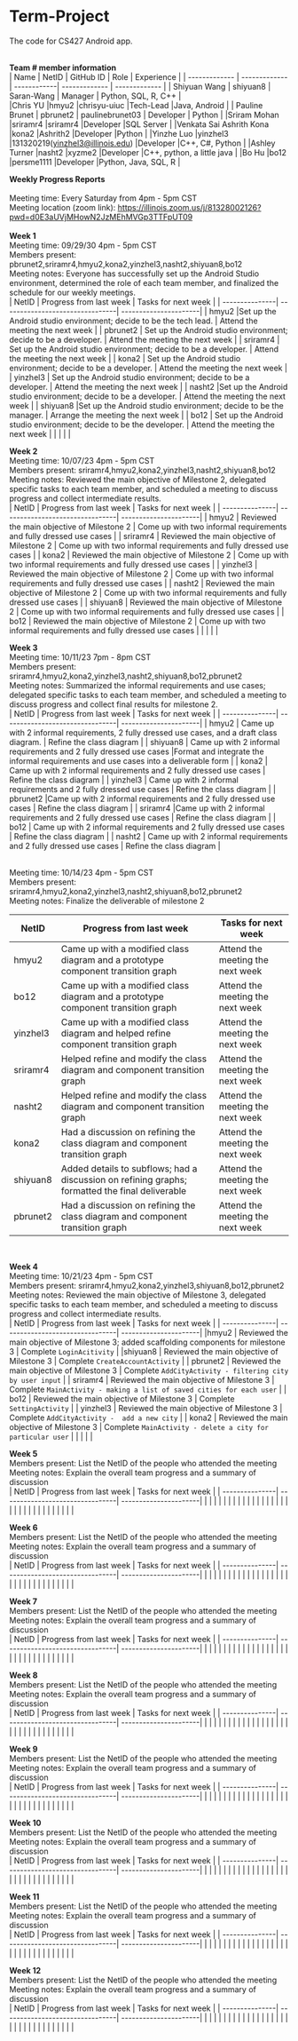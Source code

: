 # Term-Project
The code for CS427 Android app.
<br/>
<br/>

<b>Team # member information</b>
<br/>
| Name          | NetID         | GitHub ID   | Role          | Experience    |
| ------------- | ------------- | ------------| ------------- | ------------- |
| Shiyuan Wang              |   shiyuan8            |  Saran-Wang           |        Manager       |       Python, SQL, R, C++      |            
|Chris YU               |hmyu2               |chrisyu-uiuc             |Tech-Lead               |Java, Android               |
| Pauline Brunet              | pbrunet2              | paulinebrunet03            | Developer             | Python              |
|Sriram Mohan               |sriramr4               |sriramr4             |Developer              |SQL Server            |
|Venkata Sai Ashrith Kona               |kona2               |Ashrith2             |Developer               |Python               |
|Yinzhe Luo          |yinzhel3          |131320219(yinzhel3@illinois.edu)          |Developer          |C++, C#, Python             |
|Ashley Turner               |nasht2               |xyzme2             |Developer               |C++, python, a little java               |
|Bo Hu        |bo12         |persme1111    |Developer    |Python, Java, SQL, R        |
<br/>


<b>Weekly Progress Reports</b>
</br>
</br>
Meeting time: Every Saturday from 4pm - 5pm CST
</br>
Meeting location (zoom link): https://illinois.zoom.us/j/81328002126?pwd=d0E3aUVjMHowN2JzMEhMVGp3TTFpUT09
</br>
</br>
<b>Week 1</b>
</br>
Meeting time: 09/29/30 4pm - 5pm CST
</br>
Members present: pbrunet2,sriramr4,hmyu2,kona2,yinzhel3,nasht2,shiyuan8,bo12
</br>
Meeting notes: Everyone has successfully set up the Android Studio environment, determined the role of each team member, and finalized the schedule for our weekly meetings.
</br>
| NetID          | Progress from last week         | Tasks for next week   |
| ---------------| --------------------------------| ----------------------|
| hmyu2          |Set up the Android studio environment; decide to be the tech lead.                              | Attend the meeting the next week                      |
| pbrunet2       | Set up the Android studio environment; decide to be a developer.                               | Attend the meeting the next week                        |
| sriramr4       | Set up the Android studio environment; decide to be a developer.                                  | Attend the meeting the next week                        |
| kona2          | Set up the Android studio environment; decide to be a developer.                                  | Attend the meeting the next week                        |
| yinzhel3       | Set up the Android studio environment; decide to be a developer.                                  | Attend the meeting the next week                        |
| nasht2         |Set up the Android studio environment; decide to be a developer.                                   | Attend the meeting the next week                        |
| shiyuan8       |Set up the Android studio environment; decide to be the manager.                                   | Arrange the meeting the next week                        |
| bo12           | Set up the Android studio environment; decide to be the developer.     | Attend the meeting the next week  |
|                |                                 |                       |
</br>


<b>Week 2</b>
</br>
Meeting time: 10/07/23 4pm - 5pm CST
</br>
Members present: sriramr4,hmyu2,kona2,yinzhel3,nasht2,shiyuan8,bo12
</br>
Meeting notes: Reviewed the main objective of Milestone 2, delegated specific tasks to each team member, and scheduled a meeting to discuss progress and collect intermediate results.
</br>
| NetID          | Progress from last week         | Tasks for next week   |
| ---------------| --------------------------------| ----------------------|
|  hmyu2              |    Reviewed the main objective of Milestone 2    |   Come up with two informal requirements and fully dressed use cases                    |
| sriramr4               |  Reviewed the main objective of Milestone 2   |    Come up with two informal requirements and fully dressed use cases                    |
| kona2               |   Reviewed the main objective of Milestone 2     |     Come up with two informal requirements and fully dressed use cases                   |
|  yinzhel3              | Reviewed the main objective of Milestone 2    |    Come up with two informal requirements and fully dressed use cases                    |
|    nasht2            |  Reviewed the main objective of Milestone 2     |    Come up with two informal requirements and fully dressed use cases                    |
| shiyuan8               |  Reviewed the main objective of Milestone 2   |   Come up with two informal requirements and fully dressed use cases                     |
| bo12               |   Reviewed the main objective of Milestone 2     |    Come up with two informal requirements and fully dressed use cases                    |
|                |                                |                  |
</br>



<b>Week 3</b>
</br>
Meeting time: 10/11/23 7pm - 8pm CST
</br>
Members present: sriramr4,hmyu2,kona2,yinzhel3,nasht2,shiyuan8,bo12,pbrunet2
</br>
Meeting notes: Summarized the informal requirements and use cases; delegated specific tasks to each team member, and scheduled a meeting to discuss progress and collect final results for milestone 2.
</br>
| NetID          | Progress from last week         | Tasks for next week   |
| ---------------| --------------------------------| ----------------------|
|  hmyu2              | Came up with 2 informal requirements, 2 fully dressed use cases, and a draft class diagram.    | Refine the class diagram            |
|    shiyuan8           | Came up with 2 informal requirements and 2 fully dressed use cases                                |Format and integrate the informal requirements and use cases into a deliverable form             |
| kona2               |  Came up with 2 informal requirements and 2 fully dressed use cases                              | Refine the class diagram              |
|  yinzhel3              |  Came up with 2 informal requirements and 2 fully dressed use cases                         |  Refine the class diagram                  |
|      pbrunet2          |Came up with 2 informal requirements and 2 fully dressed use cases                               |   Refine the class diagram                    |
|  sriramr4              |Came up with 2 informal requirements and 2 fully dressed use cases                             | Refine the class diagram                 |
| bo12               |  Came up with 2 informal requirements and 2 fully dressed use cases                       |  Refine the class diagram            |
|   nasht2             |   Came up with 2 informal requirements and 2 fully dressed use cases                             | Refine the class diagram                 |



</br>
Meeting time: 10/14/23 4pm - 5pm CST
</br>
Members present: sriramr4,hmyu2,kona2,yinzhel3,nasht2,shiyuan8,bo12,pbrunet2
</br>
Meeting notes: Finalize the deliverable of milestone 2
</br>

| NetID          | Progress from last week         | Tasks for next week   |
| ---------------| --------------------------------| ----------------------|
|   hmyu2             | Came up with a modified class diagram and a prototype component transition graph|  Attend the meeting the next week                    |
|    bo12            |Came up with a modified class diagram and a prototype component transition graph            |   Attend the meeting the next week                    |
|     yinzhel3           |    Came up with a modified class diagram and helped refine component transition graph|   Attend the meeting the next week                    |
|      sriramr4          |    Helped refine and modify the class diagram and component transition graph                         |   Attend the meeting the next week                    |
|      nasht2          |    Helped refine and modify the class diagram and component transition graph                             |   Attend the meeting the next week                    |
|       kona2         |       Had a discussion on refining the class diagram and component transition graph                        |   Attend the meeting the next week                    |
|     shiyuan8           |     Added details to subflows; had a discussion on refining graphs; formatted the final deliverable                     |   Attend the meeting the next week                    |
|     pbrunet2           |       Had a discussion on refining the class diagram and component transition graph                         |   Attend the meeting the next week                    |
</br>


<b>Week 4</b>
</br>
Meeting time: 10/21/23 4pm - 5pm CST
</br>
Members present: sriramr4,hmyu2,kona2,yinzhel3,shiyuan8,bo12,pbrunet2
</br>
Meeting notes: Reviewed the main objective of Milestone 3, delegated specific tasks to each team member, and scheduled a meeting to discuss progress and collect intermediate results.
</br>
| NetID          | Progress from last week         | Tasks for next week   |
| ---------------| --------------------------------| ----------------------|
|hmyu2                |    Reviewed the main objective of Milestone 3; added scaffolding components for  milestone 3        | Complete `LoginAcitivity`                      |
|shiyuan8                |  Reviewed the main objective of Milestone 3                               |   Complete `CreateAccountActivity`                |
|  pbrunet2              |  Reviewed the main objective of Milestone 3                               | Complete `AddCityActivity - filtering city by user input`                     |
| sriramr4               |  Reviewed the main objective of Milestone 3                               | Complete `MainActivity - making a list of saved cities for each user`                     |
| bo12               |  Reviewed the main objective of Milestone 3                               |  Complete  `SettingActivity`                  |
|  yinzhel3              |  Reviewed the main objective of Milestone 3                               |  Complete  `AddCityActivity -  add a new city`                 |
|  kona2              |  Reviewed the main objective of Milestone 3                               | Complete    `MainActivity - delete a city for particular user`                  |
|                |                                 |                       |
</br>


<b>Week 5</b>
</br>
Members present: List the NetID of the people who attended the meeting
</br>
Meeting notes: Explain the overall team progress and a summary of discussion
</br>
| NetID          | Progress from last week         | Tasks for next week   |
| ---------------| --------------------------------| ----------------------|
|                |                                 |                       |
|                |                                 |                       |
|                |                                 |                       |
|                |                                 |                       |
|                |                                 |                       |
|                |                                 |                       |
|                |                                 |                       |
|                |                                 |                       |
</br>


<b>Week 6</b>
</br>
Members present: List the NetID of the people who attended the meeting
</br>
Meeting notes: Explain the overall team progress and a summary of discussion
</br>
| NetID          | Progress from last week         | Tasks for next week   |
| ---------------| --------------------------------| ----------------------|
|                |                                 |                       |
|                |                                 |                       |
|                |                                 |                       |
|                |                                 |                       |
|                |                                 |                       |
|                |                                 |                       |
|                |                                 |                       |
|                |                                 |                       |
</br>


<b>Week 7</b>
</br>
Members present: List the NetID of the people who attended the meeting
</br>
Meeting notes: Explain the overall team progress and a summary of discussion
</br>
| NetID          | Progress from last week         | Tasks for next week   |
| ---------------| --------------------------------| ----------------------|
|                |                                 |                       |
|                |                                 |                       |
|                |                                 |                       |
|                |                                 |                       |
|                |                                 |                       |
|                |                                 |                       |
|                |                                 |                       |
|                |                                 |                       |
</br>


<b>Week 8</b>
</br>
Members present: List the NetID of the people who attended the meeting
</br>
Meeting notes: Explain the overall team progress and a summary of discussion
</br>
| NetID          | Progress from last week         | Tasks for next week   |
| ---------------| --------------------------------| ----------------------|
|                |                                 |                       |
|                |                                 |                       |
|                |                                 |                       |
|                |                                 |                       |
|                |                                 |                       |
|                |                                 |                       |
|                |                                 |                       |
|                |                                 |                       |
</br>


<b>Week 9</b>
</br>
Members present: List the NetID of the people who attended the meeting
</br>
Meeting notes: Explain the overall team progress and a summary of discussion
</br>
| NetID          | Progress from last week         | Tasks for next week   |
| ---------------| --------------------------------| ----------------------|
|                |                                 |                       |
|                |                                 |                       |
|                |                                 |                       |
|                |                                 |                       |
|                |                                 |                       |
|                |                                 |                       |
|                |                                 |                       |
|                |                                 |                       |
</br>


<b>Week 10</b>
</br>
Members present: List the NetID of the people who attended the meeting
</br>
Meeting notes: Explain the overall team progress and a summary of discussion
</br>
| NetID          | Progress from last week         | Tasks for next week   |
| ---------------| --------------------------------| ----------------------|
|                |                                 |                       |
|                |                                 |                       |
|                |                                 |                       |
|                |                                 |                       |
|                |                                 |                       |
|                |                                 |                       |
|                |                                 |                       |
|                |                                 |                       |
</br>


<b>Week 11</b>
</br>
Members present: List the NetID of the people who attended the meeting
</br>
Meeting notes: Explain the overall team progress and a summary of discussion
</br>
| NetID          | Progress from last week         | Tasks for next week   |
| ---------------| --------------------------------| ----------------------|
|                |                                 |                       |
|                |                                 |                       |
|                |                                 |                       |
|                |                                 |                       |
|                |                                 |                       |
|                |                                 |                       |
|                |                                 |                       |
|                |                                 |                       |
</br>


<b>Week 12</b>
</br>
Members present: List the NetID of the people who attended the meeting
</br>
Meeting notes: Explain the overall team progress and a summary of discussion
</br>
| NetID          | Progress from last week         | Tasks for next week   |
| ---------------| --------------------------------| ----------------------|
|                |                                 |                       |
|                |                                 |                       |
|                |                                 |                       |
|                |                                 |                       |
|                |                                 |                       |
|                |                                 |                       |
|                |                                 |                       |
|                |                                 |                       |
</br>
